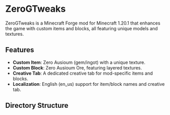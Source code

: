 # ZeroGTweaks

ZeroGTweaks is a Minecraft Forge mod for Minecraft 1.20.1 that enhances the game with custom items and blocks, all featuring unique models and textures.

## Features
- **Custom Item**: Zero Ausioum (gem/ingot) with a unique texture.
- **Custom Block**: Zero Ausioum Ore, featuring layered textures.
- **Creative Tab**: A dedicated creative tab for mod-specific items and blocks.
- **Localization**: English (en_us) support for item/block names and creative tab.

## Directory Structure
